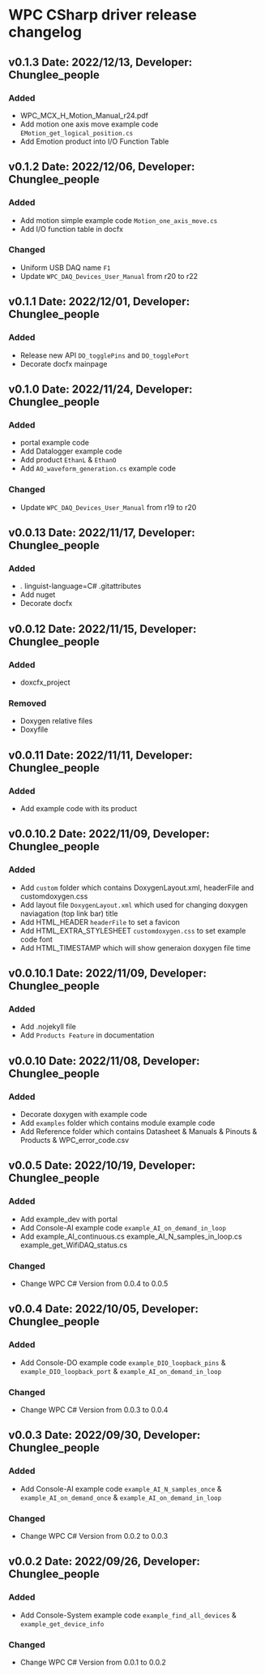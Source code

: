WPC CSharp driver release changelog
===================================



v0.1.3 Date: 2022/12/13, Developer: Chunglee_people 
---------------------------------------------------- 

### Added
- WPC_MCX_H_Motion_Manual_r24.pdf
- Add motion one axis move example code `EMotion_get_logical_position.cs`
- Add Emotion product into I/O Function Table

v0.1.2 Date: 2022/12/06, Developer: Chunglee_people 
---------------------------------------------------- 

### Added
- Add motion simple example code `Motion_one_axis_move.cs`
- Add I/O function table in docfx
 
### Changed
- Uniform USB DAQ name `F1` 
- Update `WPC_DAQ_Devices_User_Manual` from r20 to r22
 
v0.1.1 Date: 2022/12/01, Developer: Chunglee_people 
---------------------------------------------------- 

### Added
- Release new API `DO_togglePins` and `DO_togglePort`
- Decorate docfx mainpage

v0.1.0 Date: 2022/11/24, Developer: Chunglee_people 
---------------------------------------------------- 

### Added
- portal example code
- Add Datalogger example code
- Add product `EthanL` & `EthanO` 
- Add `AO_waveform_generation.cs` example code

### Changed
- Update `WPC_DAQ_Devices_User_Manual` from r19 to r20

v0.0.13 Date: 2022/11/17, Developer: Chunglee_people 
---------------------------------------------------- 

### Added
- *.* linguist-language=C# .gitattributes
- Add nuget 
- Decorate docfx

v0.0.12 Date: 2022/11/15, Developer: Chunglee_people 
---------------------------------------------------- 

### Added
- doxcfx_project

### Removed
- Doxygen relative files
- Doxyfile

v0.0.11 Date: 2022/11/11, Developer: Chunglee_people
------------------------------------------------------

### Added
- Add example code with its product

 
v0.0.10.2 Date: 2022/11/09, Developer: Chunglee_people
------------------------------------------------------

### Added
- Add `custom` folder which contains DoxygenLayout.xml, headerFile and customdoxygen.css 
- Add layout file `DoxygenLayout.xml` which used for changing doxygen naviagation (top link bar) title
- Add HTML_HEADER `headerFile` to set a favicon
- Add HTML_EXTRA_STYLESHEET `customdoxygen.css` to set example code font
- Add HTML_TIMESTAMP which will show generaion doxygen file time
 
v0.0.10.1 Date: 2022/11/09, Developer: Chunglee_people
------------------------------------------------------

### Added
- Add .nojekyll file
- Add `Products Feature` in documentation

v0.0.10 Date: 2022/11/08, Developer: Chunglee_people
----------------------------------------------------

### Added
- Decorate doxygen with example code
- Add `examples` folder which contains module example code
- Add Reference folder which contains Datasheet & Manuals & Pinouts & Products & WPC_error_code.csv

v0.0.5 Date: 2022/10/19, Developer: Chunglee_people
----------------------------------------------------

### Added
- Add example_dev with portal
- Add Console-AI example code `example_AI_on_demand_in_loop`
- Add example_AI_continuous.cs example_AI_N_samples_in_loop.cs example_get_WifiDAQ_status.cs

### Changed
- Change WPC C# Version from 0.0.4 to 0.0.5

v0.0.4 Date: 2022/10/05, Developer: Chunglee_people
----------------------------------------------------

### Added
- Add Console-DO example code `example_DIO_loopback_pins` & `example_DIO_loopback_port` 
& `example_AI_on_demand_in_loop`

### Changed
- Change WPC C# Version from 0.0.3 to 0.0.4


v0.0.3 Date: 2022/09/30, Developer: Chunglee_people
----------------------------------------------------

### Added
- Add Console-AI example code `example_AI_N_samples_once` & `example_AI_on_demand_once` 
& `example_AI_on_demand_in_loop`

### Changed
- Change WPC C# Version from 0.0.2 to 0.0.3

v0.0.2 Date: 2022/09/26, Developer: Chunglee_people
---------------------------------------------------


### Added
- Add Console-System example code `example_find_all_devices` & `example_get_device_info`

### Changed
- Change WPC C# Version from 0.0.1 to 0.0.2